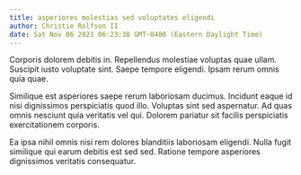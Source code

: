 ```yaml
---
title: asperiores molestias sed voluptates eligendi
author: Christie Rolfson II
date: Sat Nov 06 2021 06:23:38 GMT-0400 (Eastern Daylight Time)
---
```

Corporis dolorem debitis in. Repellendus molestiae voluptas quae ullam. Suscipit iusto voluptate sint. Saepe tempore eligendi. Ipsam rerum omnis quia quae.

 Similique est asperiores saepe rerum laboriosam ducimus. Incidunt eaque id nisi dignissimos perspiciatis quod illo. Voluptas sint sed aspernatur. Ad quas omnis nesciunt quia veritatis vel qui. Dolorem pariatur sit facilis perspiciatis exercitationem corporis.

 Ea ipsa nihil omnis nisi rem dolores blanditiis laboriosam eligendi. Nulla fugit similique qui earum debitis est sed sed. Ratione tempore asperiores dignissimos veritatis consequatur.